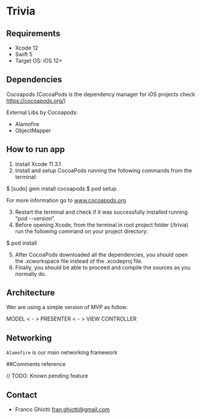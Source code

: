 # Trivia

## Requirements

- Xcode 12
- Swift 5
- Target OS: iOS 12+


## Dependencies

Cocoapods (CocoaPods is the dependency manager for iOS projects check https://cocoapods.org/)

External Libs by Cocoapods:
- Alamofire
- ObjectMapper

## How to run app

1. Install Xcode 11.3.1 
2. Install and setup CocoaPods running the following commands from the terminal:

$ [sudo] gem install cocoapods 
$ pod setup  

For more information go to www.cocoapods.org

3. Restart the terminal and check if it was successfully installed running “pod --version”.
4. Before opening Xcode, from the terminal in root project folder (/trivia) run the following command on your project directory:

$ pod install

5. After CocoaPods downloaded all the dependencies, you should open the .xcworkspace file instead of the .xcodeproj file. 
6. Finally, you should be able to proceed and compile the sources as you normally do.


## Architecture

Wer are using a simple version of MVP as follow:

MODEL < - > PRESENTER < - > VIEW CONTROLLER


## Networking

`Alamofire` is our main networking framework 

##Comments reference 

// TODO: 
Known pending feature


## Contact ##

- Franco Ghiotti fran.ghiotti@gmail.com
